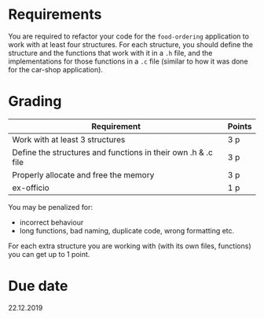 
# Requirements

You are required to refactor your code for the `food-ordering` application to work with at least four structures. For each structure, you should define the structure and the functions that work with it in a `.h` file, and the implementations for those functions in a `.c` file (similar to how it was done for the car-shop application).

# Grading 

| Requirement                                                    | Points |
| -------------------------------------------------------------- | ------ |
| Work with at least 3 structures                                | 3 p    |
| Define the structures and functions in their own .h & .c file  | 3 p    |
| Properly allocate and free the memory                          | 3 p    |
| ex-officio                                                     | 1 p    |

You may be penalized for:
* incorrect behaviour
* long functions, bad naming, duplicate code, wrong formatting etc.

For each extra structure you are working with (with its own files, functions) you can get up to 1 point.

# Due date
22.12.2019

